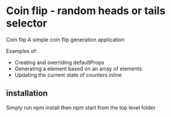 # Coin flip - random heads or tails selector

Coin flip
A simple coin flip generation application

Examples of:
* Creating and overriding defaultProps
* Generating a element based on an array of elements
* Updating the current state of counters inline

## installation
Simply run npm install then npm start from the top level folder
